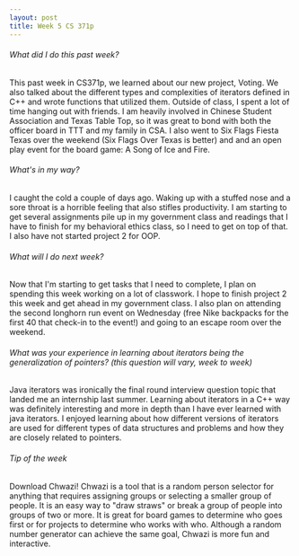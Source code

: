 ```yaml
---
layout: post
title: Week 5 CS 371p
---
```


###### What did I do this past week?
This past week in CS371p, we learned about our new project, Voting. We also talked about the different types and complexities of iterators defined in C++ and wrote functions that utilized them. Outside of class, I spent a lot of time hanging out with friends. I am heavily involved in Chinese Student Association and Texas Table Top, so it was great to bond with both the officer board in TTT and my family in CSA. I also went to Six Flags Fiesta Texas over the weekend (Six Flags Over Texas is better) and and an open play event for the board game: A Song of Ice and Fire. 

###### What's in my way?
I caught the cold a couple of days ago. Waking up with a stuffed nose and a sore throat is a horrible feeling that also stifles productivity. I am starting to get several assignments pile up in my government class and readings that I have to finish for my behavioral ethics class, so I need to get on top of that. I also have not started project 2 for OOP.

###### What will I do next week?
Now that I'm starting to get tasks that I need to complete, I plan on spending this week working on a lot of classwork. I hope to finish project 2 this week and get ahead in my government class. I also plan on attending the second longhorn run event on Wednesday (free Nike backpacks for the first 40 that check-in to the event!) and going to an escape room over the weekend.

###### What was your experience in learning about iterators being the generalization of pointers? (this question will vary, week to week)
Java iterators was ironically the final round interview question topic that landed me an internship last summer. Learning about iterators in a C++ way was definitely interesting and more in depth than I have ever learned with java iterators. I enjoyed learning about how different versions of iterators are used for different types of data structures and problems and how they are closely related to pointers.  

###### Tip of the week
Download Chwazi! Chwazi is a tool that is a random person selector for anything that requires assigning groups or selecting a smaller group of people. It is an easy way to "draw straws" or break a group of people into groups of two or more. It is great for board games to determine who goes first or for projects to determine who works with who. Although a random number generator can achieve the same goal, Chwazi is more fun and interactive.
